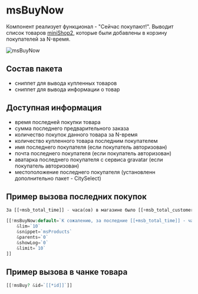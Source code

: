 # msBuyNow

Компонент реализует функционал - "Сейчас покупают!".
Выводит список товаров [miniShop2][1], которые были добавлены в корзину покупателей за N-время.

![msBuyNow](https://file.modx.pro/files/c/4/e/c4ec4b41e5bae08e2e5418faa74f59f2.png)

## Состав пакета

* сниппет для вывода купленных товаров
* сниппет для вывода информации о товар

## Доступная информация

* время последней покупки товара
* сумма последнего предварительного заказа
* количество покупок данного товара за N-время
* количество купленного товара последним покупателем
* имя последнего покупателя (если покупатель авторизован)
* почта последнего покупателя (если покупатель авторизован)
* аватарка последнего покупателя с сервиса gravatar (если покупатель авторизован)
* местоположение последнего покупателя (установленн дополнительно пакет - CitySelect)

## Пример вызова последних покупок

```php
За [[+msb_total_time]] - часа(ов) в магазине было [[+msb_total_customers]] - покупателя.

[[!msBuyNow:default=`К сожалению, за последние [[+msb_total_time]] - часа(ов)  не было покупок`?
    &lim=`10`
    &snippet=`msProducts`
    &parents=`0`
    &showLog=`0`
    &limit=`10`
]]
```

## Пример вызова в чанке товара

```php
[[!msBuy? &id=`[[*id]]`]]
```

[1]: /components/minishop2/index
